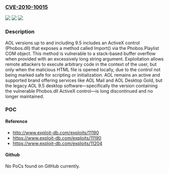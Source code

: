 ### [CVE-2010-10015](https://cve.mitre.org/cgi-bin/cvename.cgi?name=CVE-2010-10015)
![](https://img.shields.io/static/v1?label=Product&message=AOL&color=blue)
![](https://img.shields.io/static/v1?label=Version&message=*%20&color=brightgreen)
![](https://img.shields.io/static/v1?label=Vulnerability&message=CWE-121%20Stack-based%20Buffer%20Overflow&color=brightgreen)

### Description

AOL versions up to and including 9.5 includes an ActiveX control (Phobos.dll) that exposes a method called Import() via the Phobos.Playlist COM object. This method is vulnerable to a stack-based buffer overflow when provided with an excessively long string argument. Exploitation allows remote attackers to execute arbitrary code in the context of the user, but only when the malicious HTML file is opened locally, due to the control not being marked safe for scripting or initialization. AOL remains an active and supported brand offering services like AOL Mail and AOL Desktop Gold, but the legacy AOL 9.5 desktop software—specifically the version containing the vulnerable Phobos.dll ActiveX control—is long discontinued and no longer maintained.

### POC

#### Reference
- http://www.exploit-db.com/exploits/11190
- https://www.exploit-db.com/exploits/11190
- https://www.exploit-db.com/exploits/11204

#### Github
No PoCs found on GitHub currently.

